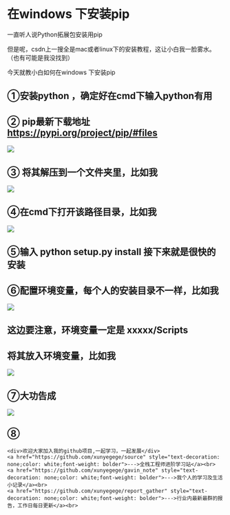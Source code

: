# 在windows 下安装pip

一直听人说Python拓展包安装用pip

但是呢，csdn上一搜全是mac或者linux下的安装教程，这让小白我一脸雾水。（也有可能是我没找到）

今天就教小白如何在windows 下安装pip

## ①安装python ，确定好在cmd下输入python有用

## ②  pip最新下载地址 https://pypi.org/project/pip/#files

![](https://raw.githubusercontent.com/xunyegege/picgo_repo/master/G%3A%5Cgithub%5Cpicgo_repo20181207220723.png)

## ③ 将其解压到一个文件夹里，比如我

![](https://raw.githubusercontent.com/xunyegege/picgo_repo/master/G%3A%5Cgithub%5Cpicgo_repo20181207220858.png)

## ④在cmd下打开该路径目录，比如我

![](https://raw.githubusercontent.com/xunyegege/picgo_repo/master/G%3A%5Cgithub%5Cpicgo_repo20181207221013.png)

## ⑤输入 python setup.py install    接下来就是很快的安装

## ⑥配置环境变量，每个人的安装目录不一样，比如我

![](https://raw.githubusercontent.com/xunyegege/picgo_repo/master/G%3A%5Cgithub%5Cpicgo_repo20181207221152.png)

## 这边要注意，环境变量一定是    xxxxx/Scripts

## 将其放入环境变量，比如我

![](https://raw.githubusercontent.com/xunyegege/picgo_repo/master/G%3A%5Cgithub%5Cpicgo_repo20181207221339.png)



## ⑦大功告成

![](https://raw.githubusercontent.com/xunyegege/picgo_repo/master/G%3A%5Cgithub%5Cpicgo_repo20181207221411.png)





##  ⑧

```
<div>欢迎大家加入我的github项目,一起学习，一起发展</div>
<a href="https://github.com/xunyegege/source" style="text-decoration: none;color: white;font-weight: bolder">--->全栈工程师进阶学习站</a><br>
<a href="https://github.com/xunyegege/gavin_note" style="text-decoration: none;color: white;font-weight: bolder">--->我个人的学习及生活小记录</a><br>
<a href="https://github.com/xunyegege/report_gather" style="text-decoration: none;color: white;font-weight: bolder">--->行业内最新最群的报告，工作日每日更新</a><br>
```

